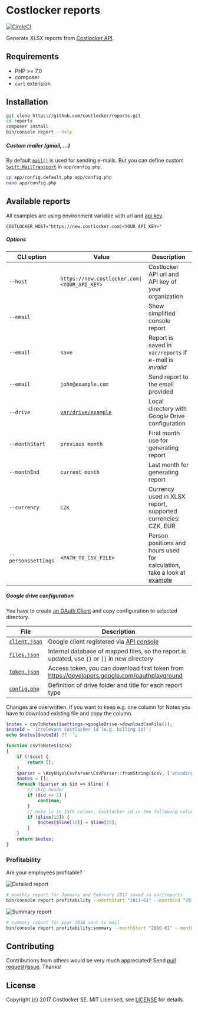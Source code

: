
# Costlocker reports

[![CircleCI](https://circleci.com/gh/costlocker/reports/tree/master.svg?style=svg&circle-token=6a72d2fe098452b9b7113b830c035045e58e65d7)](https://circleci.com/gh/costlocker/reports/tree/master)

Generate XLSX reports from [Costlocker API](http://docs.costlocker.apiary.io/).

## Requirements

- PHP >= 7.0
- composer
- `curl` extension

## Installation

```bash
git clone https://github.com/costlocker/reports.git
cd reports
composer install
bin/console report --help
```

##### Custom mailer (gmail, ...)

By default [`mail()`](http://swiftmailer.org/docs/sending.html#using-the-mail-transport)
is used for sending e-mails. But you can define custom 
[`Swift_MailTransport`](http://swiftmailer.org/docs/sending.html#) in `app/config.php`.

```bash
cp app/config.default.php app/config.php
nano app/config.php
```

## Available reports

All examples are using environment variable with url and 
[api key](http://docs.costlocker.apiary.io/#reference/0/authentication/personal-access-token).

```
COSTLOCKER_HOST="https://new.costlocker.com|<YOUR_API_KEY>"
```

##### Options

| CLI option | Value | Description |
| ---------- | ------------- | ----------- |
| `--host` | `https://new.costlocker.com\|<YOUR_API_KEY>` | Costlocker API url and API key of your organization |
| `--email` | | Show simplified console report |
| `--email` | `save` | Report is saved in `var/reports` if e-mail is _invalid_ |
| `--email` | `john@example.com` | Send report to the email provided |
| `--drive` | [`var/drive/example`](/var/drive/example) | Local directory with Google Drive configuration |
| `--monthStart` | `previous month` | First month use for generating report |
| `--monthEnd` | `current month` | Last month for generating report |
| `--currency` | `CZK` | Currency used in XLSX report, supported currencies: CZK, EUR |
| `--personsSettings` | `<PATH_TO_CSV_FILE>` | Person positions and hours used for calculation, take a look at [example](/tests/fixtures/persons.csv) |


##### Google drive configuration

You have to create [an OAuth Client](https://stackoverflow.com/a/19766913) and copy configuration to selected directory.

| File | Description |
| ---- | ------------|
| [`client.json`](/var/drive/example/client.json) | Google client registered via [API console](https://stackoverflow.com/a/19766913) |
| [`files.json`](/var/drive/example/files.json) | Internal database of mapped files, so the report is updated, use `{}` or `[]` in new directory |
| [`token.json`](/var/drive/example/token.json) | Access token, you can download first token from https://developers.google.com/oauthplayground |
| [`config.php`](/var/drive/example/config.php) | Definition of drive folder and title for each report type |

Changes are overwritten. If you want to keep e.g. one column for Notes you have to
download existing file and copy the column.

```php
$notes = csvToNotes($settings->googleDrive->downloadCsvFile());
$noteId = 'irrelevant costlocker id (e.g. billing id)';
echo $notes[$noteId] ?? '';

function csvToNotes($csv)
{
    if (!$csv) {
        return [];
    }
    $parser = \KzykHys\CsvParser\CsvParser::fromString($csv, ['encoding' => 'utf-8']);
    $notes = [];
    foreach ($parser as $id => $line) {
        // skip header
        if ($id <= 1) {
            continue;
        }
        // note is in 15th column, Costlocker id in the following column
        if ($line[15]) {
            $notes[$line[16]] = $line[15];
        }
    }
    return $notes;
}
```

### Profitability

Are your employees profitable? 

![Detailed report](https://cloud.githubusercontent.com/assets/7994022/24850859/f8818d2a-1dd1-11e7-91fa-9af4006e22e7.png)

```bash
# monthly report for January and February 2017 saved in var/reports
bin/console report profitability --monthStart "2017-01" --monthEnd "2017-03" --host $COSTLOCKER_HOST --email "save"
```

![Summary report](https://cloud.githubusercontent.com/assets/7994022/23854171/807855a8-07f0-11e7-98b1-32ec70ca4d02.png)

```bash
# summary report for year 2016 sent to mail
bin/console report profitability:summary --monthStart "2016-01" --monthEnd "2016-12" --host $COSTLOCKER_HOST --personsSettings tests/fixtures/persons.csv --email "john@example.com"
```

## Contributing

Contributions from others would be very much appreciated! Send 
[pull request](https://github.com/costlocker/reports/pulls)/[issue](https://github.com/costlocker/reports/issues). Thanks!

## License

Copyright (c) 2017 Costlocker SE. MIT Licensed,
see [LICENSE](/LICENSE) for details.
